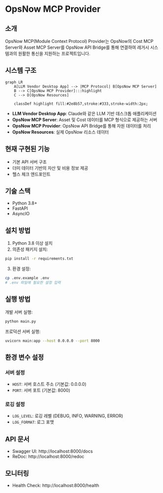 # OpsNow MCP Provider

## 소개
OpsNow MCP(Module Context Protocol) Provider는 OpsNow의 Cost MCP Server와 Asset MCP Server를 OpsNow API Bridge를 통해 연결하여 레거시 시스템과의 원활한 통신을 지원하는 프로젝트입니다.

## 시스템 구조
```mermaid
graph LR
    A[LLM Vendor Desktop App] --> |MCP Protocol| B[OpsNow MCP Server]
    B --> C[OpsNow MCP Provider]:::highlight
    C --> D[OpsNow Resources]
    
    classDef highlight fill:#2e8b57,stroke:#333,stroke-width:2px;
```

- **LLM Vendor Desktop App**: Claude와 같은 LLM 기반 데스크톱 애플리케이션
- **OpsNow MCP Server**: Asset 및 Cost 데이터를 MCP 형식으로 제공하는 서버
- **OpsNow MCP Provider**: OpsNow API Bridge를 통해 자원 데이터를 처리
- **OpsNow Resources**: 실제 OpsNow 리소스 데이터

## 현재 구현된 기능

- 기본 API 서버 구조
- 더미 데이터 기반의 자산 및 비용 정보 제공
- 헬스 체크 엔드포인트

## 기술 스택

- Python 3.8+
- FastAPI
- AsyncIO

## 설치 방법

1. Python 3.8 이상 설치
2. 의존성 패키지 설치:
```bash
pip install -r requirements.txt
```

3. 환경 설정:
```bash
cp .env.example .env
# .env 파일에 필요한 설정 입력
```

## 실행 방법

개발 서버 실행:
```bash
python main.py
```

프로덕션 서버 실행:
```bash
uvicorn main:app --host 0.0.0.0 --port 8000
```

## 환경 변수 설정

### 서버 설정
- `HOST`: 서버 호스트 주소 (기본값: 0.0.0.0)
- `PORT`: 서버 포트 (기본값: 8000)

### 로깅 설정
- `LOG_LEVEL`: 로깅 레벨 (DEBUG, INFO, WARNING, ERROR)
- `LOG_FORMAT`: 로그 포맷

## API 문서

- Swagger UI: http://localhost:8000/docs
- ReDoc: http://localhost:8000/redoc

## 모니터링

- Health Check: http://localhost:8000/health 